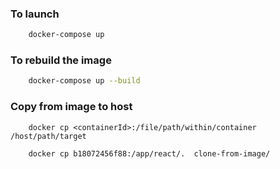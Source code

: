 ### To launch

```sh
    docker-compose up     
```

### To rebuild the image

```sh
    docker-compose up --build  
```



### Copy from image to host
```
    docker cp <containerId>:/file/path/within/container /host/path/target

    docker cp b18072456f88:/app/react/.  clone-from-image/
```
